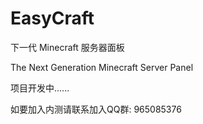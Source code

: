 # EasyCraft

下一代 Minecraft 服务器面板

The Next Generation Minecraft Server Panel

项目开发中......

如要加入内测请联系加入QQ群: 965085376

